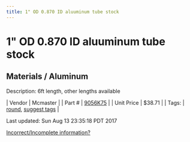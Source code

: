 ```yaml
---
title: 1" OD 0.870 ID aluuminum tube stock
---
```


# 1" OD 0.870 ID aluuminum tube stock
## Materials / Aluminum
Description: 	6ft length, other lengths available 

| Vendor | Mcmaster | 
| Part # | [9056K75](https://www.mcmaster.com/#9056K75) | 
| Unit Price | $38.71 | 
| Tags: | [round](https://jgermita.github.io/frc-parts/search/?q=round), [suggest tags](https://docs.google.com/forms/d/e/1FAIpQLSeWyY8v3RgOty-MyWmh9U0iivNYN_molChYyS-0U-o-kOAv_g/viewform) | 

Last updated: Sun Aug 13 23:35:18 PDT 2017

 [Incorrect/Incomplete information?](https://docs.google.com/forms/d/e/1FAIpQLSeWyY8v3RgOty-MyWmh9U0iivNYN_molChYyS-0U-o-kOAv_g/viewform)